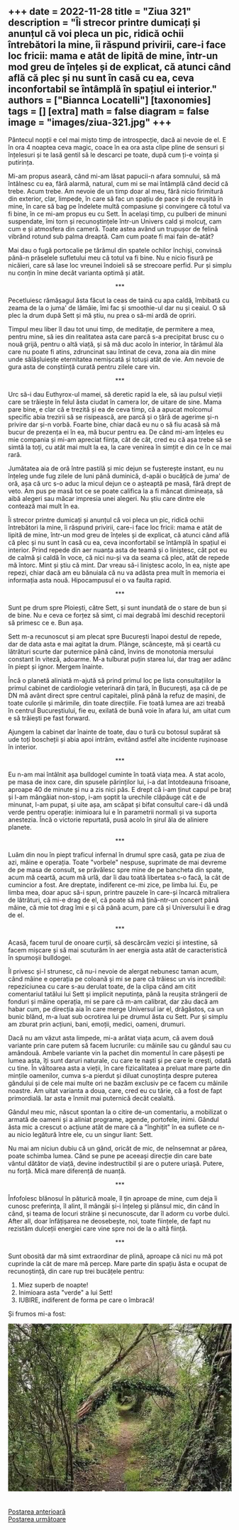 
+++
date = 2022-11-28
title = "Ziua 321"
description = "Îi strecor printre dumicați și anunțul că voi pleca un pic, ridică ochii întrebători la mine, îi răspund privirii, care-i face loc fricii: mama e atât de lipită de mine, într-un mod greu de înțeles și de explicat, că atunci când află că plec și nu sunt în casă cu ea, ceva inconfortabil se întâmplă în spațiul ei interior."
authors = ["Biannca Locatelli"]
[taxonomies]
tags = []
[extra]
math = false
diagram = false
image = "images/ziua-321.jpg"
+++
---

Pântecul nopții e cel mai mișto timp de introspecție, dacă ai nevoie de el. E în ora 4 noaptea ceva magic, coace în ea ora asta clipe pline de sensuri și înțelesuri și te lasă gentil să le descarci pe toate, după cum ți-e voința și putirința.

Mi-am propus aseară, când mi-am lăsat papucii-n afara somnului, să mă întâlnesc cu ea, fără alarmă, natural, cum mi se mai întâmplă când decid că trebe. Acum trebe. Am nevoie de un timp doar al meu, fără nicio firimitură din exterior, clar, limpede, în care să fac un spațiu de pace și de reușită în mine, în care să bag pe îndelete multă compasiune și convingere că totul va fi bine, în ce mi-am propus eu cu Sett. În același timp, cu pulberi de minuni suspendate, îmi torn și recunoștințele într-un Univers cald și molcuț, cam cum e și atmosfera din cameră. Toate astea având un trupușor de felină vibrând rotund sub palma dreaptă. Cam cum poate fi mai fain de-atât?

Mai dau o fugă portocalie pe tărâmul din spatele ochilor închiși, convinsă până-n prăselele sufletului meu că totul va fi bine. Nu e nicio fisură pe nicăieri, care să lase loc vreunei îndoieli să se strecoare perfid. Pur și simplu nu conțin în mine decât varianta optimă și atât.

<p style="text-align: center;">***</p>

Pecetluiesc rămășagul ăsta făcut la ceas de taină cu apa caldă, îmbibată cu zeama de la o juma' de lămâie, îmi fac și smoothie-ul dar nu și ceaiul. O să plec la drum după Sett și mă știu, nu prea o să-mi ardă de opriri.

Timpul meu liber îl dau tot unui timp, de meditație, de permitere a mea, pentru mine, să ies din realitatea asta care parcă s-a precipitat brusc cu o nouă grijă, pentru o altă viață, și să mă duc acolo în interior, în tărâmul ăla care nu poate fi atins, zdruncinat sau întinat de ceva, zona aia din mine unde sălășluiește eternitatea nemișcată și totuși atât de vie. Am nevoie de gura asta de conștiință curată pentru zilele care vin.

<p style="text-align: center;">***</p>

Urc să-i dau Euthyrox-ul mamei, să deretic rapid la ele, să iau pulsul vieții care se trăiește în felul ăsta ciudat în camera lor, de uitare de sine. Mama pare bine, e clar că e trezită și ea de ceva timp, că a apucat molcomul specific abia trezirii să se risipească, are parcă și o țâră de agerime și-n privire dar și-n vorbă. Foarte bine, chiar dacă eu nu o să fiu acasă să mă bucur de prezența ei în ea, mă bucur pentru ea. De când mi-am înțeles eu mie compania și mi-am apreciat ființa, cât de cât, cred eu că așa trebe să se simtă la toți, cu atât mai mult la ea, la care venirea în simțit e din ce în ce mai rară.

Jumătatea aia de oră între pastilă și mic dejun se fușterește instant, eu nu înțeleg unde fug zilele de luni până duminică, d-apăi o bucățică de juma' de oră, așa că urc s-o aduc la micul dejun ce o așteaptă pe masă, fără drept de veto. Am pus pe masă tot ce se poate califica la a fi mâncat dimineața, să aibă alegeri sau măcar impresia unei alegeri. Nu știu care dintre ele contează mai mult în ea.

Îi strecor printre dumicați și anunțul că voi pleca un pic, ridică ochii întrebători la mine, îi răspund privirii, care-i face loc fricii: mama e atât de lipită de mine, într-un mod greu de înțeles și de explicat, că atunci când află că plec și nu sunt în casă cu ea, ceva inconfortabil se întâmplă în spațiul ei interior. Prind repede din aer nuanța asta de teamă și o liniștesc, cât pot eu de calmă și caldă în voce, că nici nu-și va da seama că plec, atât de repede mă întorc. Mint și știu că mint. Dar vreau să-i liniștesc acolo, în ea, niște ape repezi, chiar dacă am eu bănuiala că nu va adăsta prea mult în memoria ei informația asta nouă. Hipocampusul ei o va faulta rapid.

<p style="text-align: center;">***</p>

Sunt pe drum spre Ploiești, către Sett, și sunt inundată de o stare de bun și de bine. Nu e ceva ce forțez să simt, ci mai degrabă îmi deschid receptorii să primesc ce e. Bun așa.

Sett m-a recunoscut și am plecat spre București înapoi destul de repede, dar de data asta e mai agitat la drum. Plânge, scâncește, mă și ceartă cu lătrături scurte dar puternice până când, învins de monotonia mersului constant în viteză, adoarme. M-a tulburat puțin starea lui, dar trag aer adânc în piept și ignor. Mergem înainte.

Încă o planetă aliniată m-ajută să prind primul loc pe lista consultațiilor la primul cabinet de cardiologie veterinară din țară, în București, așa că de pe DN mă avânt direct spre centrul capitalei, plină până la refuz de mașini, de toate culorile și mărimile, din toate direcțiile. Fie toată lumea are azi treabă în centrul Bucureștiului, fie eu, exilată de bună voie în afara lui, am uitat cum e să trăiești pe fast forward.

Ajungem la cabinet dar înainte de toate, dau o tură cu botosul supărat să ude toți boscheții și abia apoi intrăm, evitând astfel alte incidente rușinoase în interior.

<p style="text-align: center;">***</p>

Eu n-am mai întâlnit așa bulldogel cuminte în toată viața mea. A stat acolo, pe masa de inox care, din spusele părinților lui, i-a dat întotdeauna frisoane, aproape 40 de minute și nu a zis nici pâs. E drept că i-am ținut capul pe braț și l-am mângâiat non-stop, i-am șoptit la urechile clăpăuge cât e de minunat, l-am pupat, și uite așa, am scăpat și bifat consultul care-i dă undă verde pentru operație: inimioara lui e în parametrii normali și va suporta anestezia. Încă o victorie repurtată, pusă acolo în șirul ăla de aliniere planete.

<p style="text-align: center;">***</p>

Luăm din nou în piept traficul infernal în drumul spre casă, gata pe ziua de azi, mâine e operația. Toate "vorbele" nespuse, suprimate de mai devreme de pe masa de consult, se prăvălesc spre mine de pe bancheta din spate, acum mă ceartă, acum mă urlă, dar îi dau toată libertatea s-o facă, la cât de cumincior a fost. Are dreptate, indiferent ce-mi zice, pe limba lui. Eu, pe limba mea, doar apuc să-i spun, printre pauzele în care-și încarcă mitraliera de lătrături, că mi-e drag de el, că poate să mă țină-ntr-un concert până mâine, că mie tot drag îmi e și că până acum, pare că și Universului îi e drag de el.

<p style="text-align: center;">***</p>

Acasă, facem turul de onoare curții, să descărcăm vezici și intestine, să facem mișcare și să mai scuturăm în aer energia asta atât de caracteristică în spumoșii bulldogei.

Îl privesc și-l strunesc, că nu-i nevoie de alergat nebunesc taman acum, când mâine e operația pe coloană și mi se pare că trăiesc un vis incredibil: repeziciunea cu care s-au derulat toate, de la clipa când am citit comentariul tatălui lui Sett și implicit neputința, până la reușita strângerii de fonduri și mâine operația, mi se pare că m-am calibrat, dar zău dacă am habar cum, pe direcția aia în care merge Universul iar el, drăgăstos, ca un bunic blând, m-a luat sub ocrotirea lui pe drumul ăsta cu Sett. Pur și simplu am zburat prin acțiuni, bani, emoții, medici, oameni, drumuri.

Dacă nu am văzut asta limpede, mi-a arătat viața acum, că avem două variante prin care putem să facem lucrurile: cu mâinile sau cu gândul sau cu amândouă. Ambele variante vin la pachet din momentul în care pășești pe lumea asta, îți sunt daruri naturale, cu care te naști și pe care le crești, odată cu tine. În vâltoarea asta a vieții, în care fizicalitatea a preluat mare parte din mințile oamenilor, cumva s-a pierdut și diluat cunoștința despre puterea gândului și de cele mai multe ori ne bazăm exclusiv pe ce facem cu mâinile noastre. Am uitat varianta a doua, care, cred eu cu tărie, că a fost de fapt primordială. Iar asta e înmiit mai puternică decât cealaltă.

Gândul meu mic, născut spontan la o citire de-un comentariu, a mobilizat o armată de oameni și a aliniat programe, agende, portofele, inimi. Gândul ăsta mic a crescut o acțiune atât de mare că a "înghițit" în ea suflete ce n-au nicio legătură între ele, cu un singur liant: Sett.

Nu mai am niciun dubiu că un gând, oricât de mic, de neînsemnat ar părea, poate schimba lumea. Când se pune pe aceeași direcție din care bate vântul dătător de viață, devine indestructibil și are o putere uriașă. Putere, nu forță. Mică mare diferență de nuanță.

<p style="text-align: center;">***</p>

Înfofolesc blănosul în păturică moale, îl țin aproape de mine, cum deja îi cunosc preferința, îl alint, îl mângâi și-i înțeleg și plânsul mic, din când în când, și teama de locuri străine și necunoscute, dar îl adorm cu vorbe dulci. After all, doar înfățișarea ne deosebește, noi, toate ființele, de fapt nu rezistăm dulceții energiei care vine spre noi de la o altă ființă.

<p style="text-align: center;">***</p>

Sunt obosită dar mă simt extraordinar de plină, aproape că nici nu mă pot cuprinde la cât de mare mă percep. Mare parte din spațiu ăsta e ocupat de recunoștință, din care rup trei bucățele pentru:
1. Miez superb de noapte!
2. Inimioara asta "verde" a lui Sett!
3. IUBIRE, indiferent de forma pe care o îmbracă!

Și frumos mi-a fost:

<div class="flex justify-center">
  <img src="images/321.jpeg" />
</div>


<br/>

<br/>

<div class="flex justify-between">
  <div>
    <a href="/blog/ziua-320/">Postarea anterioară</a>
  </div>
  <div>
    <a href="/blog/ziua-322/">Postarea următoare</a>
  </div>
</div>